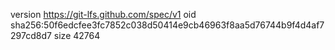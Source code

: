 version https://git-lfs.github.com/spec/v1
oid sha256:50f6edcfee3fc7852c038d50414e9cb46963f8aa5d76744b9f4d4af7297cd8d7
size 42764
